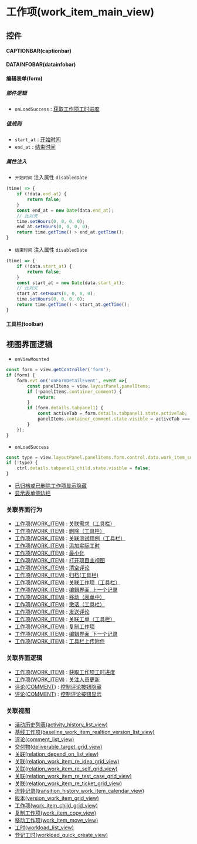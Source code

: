 # 工作项(work_item_main_view)  <!-- {docsify-ignore-all} -->



## 控件
#### CAPTIONBAR(captionbar)
#### DATAINFOBAR(datainfobar)
#### 编辑表单(form)

##### 部件逻辑
* `onLoadSuccess` : [获取工作项工时进度](module/ProjMgmt/work_item/uilogic/get_workload_schedule)

##### 值规则
* `start_at` : [开始时间](index/value_rule_index)
* `end_at` : [结束时间](index/value_rule_index)

##### 属性注入
* `开始时间` 注入属性 `disabledDate`

```javascript
(time) => {
    if (!data.end_at) {
        return false;
    }
    const end_at = new Date(data.end_at);
    // 比对天
    time.setHours(0, 0, 0, 0);
    end_at.setHours(0, 0, 0, 0);
    return time.getTime() > end_at.getTime();
}
```

* `结束时间` 注入属性 `disabledDate`

```javascript
(time) => {
    if (!data.start_at) {
        return false;
    }
    const start_at = new Date(data.start_at);
    // 比对天
    start_at.setHours(0, 0, 0, 0);
    time.setHours(0, 0, 0, 0);
    return time.getTime() < start_at.getTime();
}
```
#### 工具栏(toolbar)

## 视图界面逻辑
* `onViewMounted`
```javascript
const form = view.getController('form');
if (form) {
    form.evt.on('onFormDetailEvent', event =>{
        const panelItems = view.layoutPanel.panelItems;
        if (!panelItems.container_comment) {
            return;
        }
        if (form.details.tabpanel1) {
            const activeTab = form.details.tabpanel1.state.activeTab;
            panelItems.container_comment.state.visible = activeTab === 'tabpage1';
        }
    });
}
```
* `onLoadSuccess`
```javascript
const type = view.layoutPanel.panelItems.form.control.data.work_item_sub_type;
if (!type) {
    ctrl.details.tabpanel1_child.state.visible = false;
}
```
  * [已归档或已删除工作项显示隐藏](module/ProjMgmt/work_item/uilogic/archived_or_deleted_visible)
  * [显示表单侧边栏](module/ProjMgmt/work_item/uilogic/show_form_sidebar)


### 关联界面行为
  * [工作项(WORK_ITEM)](module/ProjMgmt/work_item) : [关联需求（工具栏）](module/ProjMgmt/work_item#界面行为)
  * [工作项(WORK_ITEM)](module/ProjMgmt/work_item) : [删除（工具栏）](module/ProjMgmt/work_item#界面行为)
  * [工作项(WORK_ITEM)](module/ProjMgmt/work_item) : [关联测试用例（工具栏）](module/ProjMgmt/work_item#界面行为)
  * [工作项(WORK_ITEM)](module/ProjMgmt/work_item) : [添加实际工时](module/ProjMgmt/work_item#界面行为)
  * [工作项(WORK_ITEM)](module/ProjMgmt/work_item) : [最小化](module/ProjMgmt/work_item#界面行为)
  * [工作项(WORK_ITEM)](module/ProjMgmt/work_item) : [打开项目主视图](module/ProjMgmt/work_item#界面行为)
  * [工作项(WORK_ITEM)](module/ProjMgmt/work_item) : [清空评论](module/ProjMgmt/work_item#界面行为)
  * [工作项(WORK_ITEM)](module/ProjMgmt/work_item) : [归档(工具栏)](module/ProjMgmt/work_item#界面行为)
  * [工作项(WORK_ITEM)](module/ProjMgmt/work_item) : [关联工作项（工具栏）](module/ProjMgmt/work_item#界面行为)
  * [工作项(WORK_ITEM)](module/ProjMgmt/work_item) : [编辑界面_上一个记录](module/ProjMgmt/work_item#界面行为)
  * [工作项(WORK_ITEM)](module/ProjMgmt/work_item) : [移动（表单中）](module/ProjMgmt/work_item#界面行为)
  * [工作项(WORK_ITEM)](module/ProjMgmt/work_item) : [激活（工具栏）](module/ProjMgmt/work_item#界面行为)
  * [工作项(WORK_ITEM)](module/ProjMgmt/work_item) : [发送评论](module/ProjMgmt/work_item#界面行为)
  * [工作项(WORK_ITEM)](module/ProjMgmt/work_item) : [关联工单（工具栏）](module/ProjMgmt/work_item#界面行为)
  * [工作项(WORK_ITEM)](module/ProjMgmt/work_item) : [复制工作项](module/ProjMgmt/work_item#界面行为)
  * [工作项(WORK_ITEM)](module/ProjMgmt/work_item) : [编辑界面_下一个记录](module/ProjMgmt/work_item#界面行为)
  * [工作项(WORK_ITEM)](module/ProjMgmt/work_item) : [工具栏上传附件](module/ProjMgmt/work_item#界面行为)

### 关联界面逻辑
  * [工作项(WORK_ITEM)](module/ProjMgmt/work_item) : [获取工作项工时进度](module/ProjMgmt/work_item/uilogic/get_workload_schedule)
  * [工作项(WORK_ITEM)](module/ProjMgmt/work_item) : [关注人员更新](module/ProjMgmt/work_item/uilogic/attention_personnel_update)
  * [评论(COMMENT)](module/Base/comment) : [控制评论按钮隐藏](module/Base/comment/uilogic/comment_icon_hidden)
  * [评论(COMMENT)](module/Base/comment) : [控制评论按钮显示](module/Base/comment/uilogic/comment_icon_show)

### 关联视图
  * [活动历史列表(activity_history_list_view)](app/view/activity_history_list_view)
  * [基线工作项(baseline_work_item_realtion_version_list_view)](app/view/baseline_work_item_realtion_version_list_view)
  * [评论(comment_list_view)](app/view/comment_list_view)
  * [交付物(deliverable_target_grid_view)](app/view/deliverable_target_grid_view)
  * [关联(relation_depend_on_list_view)](app/view/relation_depend_on_list_view)
  * [关联(relation_work_item_re_idea_grid_view)](app/view/relation_work_item_re_idea_grid_view)
  * [关联(relation_work_item_re_self_grid_view)](app/view/relation_work_item_re_self_grid_view)
  * [关联(relation_work_item_re_test_case_grid_view)](app/view/relation_work_item_re_test_case_grid_view)
  * [关联(relation_work_item_re_ticket_grid_view)](app/view/relation_work_item_re_ticket_grid_view)
  * [流转记录(transition_history_work_item_calendar_view)](app/view/transition_history_work_item_calendar_view)
  * [版本(version_work_item_grid_view)](app/view/version_work_item_grid_view)
  * [工作项(work_item_child_grid_view)](app/view/work_item_child_grid_view)
  * [复制工作项(work_item_copy_view)](app/view/work_item_copy_view)
  * [移动工作项(work_item_move_view)](app/view/work_item_move_view)
  * [工时(workload_list_view)](app/view/workload_list_view)
  * [登记工时(workload_quick_create_view)](app/view/workload_quick_create_view)

<script>
 const { createApp } = Vue
  createApp({
    data() {
      return {

      }
    }
  }).use(ElementPlus).mount('#app')
</script>